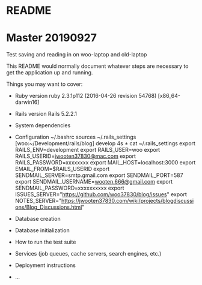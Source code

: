 # README
# Master 20190927

Test saving and reading in on woo-laptop and old-laptop

This README would normally document whatever steps are necessary to get the
application up and running.

Things you may want to cover:

* Ruby version
ruby 2.3.1p112 (2016-04-26 revision 54768) [x86_64-darwin16]
* Rails version
Rails 5.2.2.1

* System dependencies

* Configuration
~/.bashrc sources ~/.rails_settings
[woo:~/Development/rails/blog] develop 4s ± cat ~/.rails_settings 
export RAILS_ENV=development
export RAILS_USER=woo
export RAILS_USERID=jwooten37830@mac.com
export RAILS_PASSWORD=xxxxxxxx
export MAIL_HOST=localhost:3000
export EMAIL_FROM=$RAILS_USERID
export SENDMAIL_SERVER=smtp.gmail.com
export SENDMAIL_PORT=587
export SENDMAIL_USERNAME=wooten.666@gmail.com
export SENDMAIL_PASSWORD=xxxxxxxxxx
export ISSUES_SERVER="https://github.com/woo37830/blog/issues"
export NOTES_SERVER="https://jwooten37830.com/wiki/projects/blogdiscussions/Blog_Discussions.html"


* Database creation

* Database initialization

* How to run the test suite

* Services (job queues, cache servers, search engines, etc.)

* Deployment instructions

* ...

